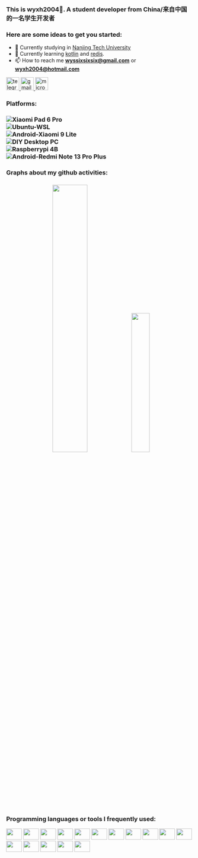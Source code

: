### This is wyxh2004👋. A student developer from China/来自中国的一名学生开发者

<h3>Here are some ideas to get you started:</h3>

- 🔭 Currently studying in [Nanjing Tech University](http://www.njtech.edu.cn/)
- 🌱 Currently learning [kotlin](https://kotlinlang.org/) and [redis](https://redis.io/).
- 📫 How to reach me **wyssixsixsix@gmail.com** or **wyxh2004@hotmail.com**

<div>
  <a href="https://t.me/wyxh2004" target="_blank">
    <img height="35" alt="telegram " src="https://img.shields.io/static/v1?message=Telegrm&=telegram&label=&color=2CA5E0&Color=white&labelColor=&style=for-the-badge" />
  </a>
  <a href="wyssixsixsix@gmail.com" target="_blank">
    <img height="35" alt="gmail " src="https://img.shields.io/static/v1?message=Email&=gmail&label=&color=A084DC&Color=white&labelColor=&style=for-the-badge" />
  </a>
  <a href="https://wyxh2004.github.io/blog" target="_blank">
    <img height="35" alt="microsoft-outlook " src="https://img.shields.io/static/v1?message=Website&=microsoft-outlook&label=&color=7F167F&Color=white&labelColor=&style=for-the-badge" />
  </a>
</div>

<h3>Platforms:<h3/>

![Xiaomi Pad 6 Pro](https://img.shields.io/static/v1?label=Xiaomi&message=Pad%206%20Pro&color=%23FF8C00&labelColor=%23e3e3e3&style=for-the-badge&=xiaomi)
<br/>
![Ubuntu-WSL](https://img.shields.io/static/v1?label=Ubuntu%20Linux&message=WSL&color=%230078D4&labelColor=%23e3e3e3&=ubuntu&style=for-the-badge)
<br/>
![Android-Xiaomi 9 Lite](https://img.shields.io/static/v1?label=Android&message=Xiaomi%209%20Lite&color=%2334CC44&labelColor=%23e3e3e3&=android&style=for-the-badge)
<br/>
![DIY Desktop PC](https://img.shields.io/static/v1?label=Windows&message=DELL%20G15%205520&color=%23e3e3e3&labelColor=%230078D6&style=for-the-badge&=windows11)
<br/>
![Raspberrypi 4B](https://img.shields.io/static/v1?label=Arch%20Linux&message=Raspberry%20pi%204B&color=%23e3e3e3&labelColor=%23eb3e66&style=for-the-badge&=raspberrypi)
<br/>
![Android-Redmi Note 13 Pro Plus](https://img.shields.io/static/v1?label=Android&message=Redmi%20Note%2013%20Pro%20%2B&color=%2334CC44&labelColor=%23e3e3e3&=android&style=for-the-badge)


<h3>Graphs about my github activities:<h3/>
<p align="center">
   <img src="https://github-readme-stats.vercel.app/api?username=wyxh2004&show_icons=true&icon_color=CE1D2D&text_color=718096&bg_color=00000000&show=prs_merged,prs_merged_percentage" width="43%" />
   <img src="https://github-readme-stats.vercel.app/api/top-langs/?username=wyxh2004&layout=compact&langs_count=10&bg_color=00000000" width="31%" />
</p>

<h3>Programming languages or tools I frequently used:</h3>

<div>
  <img height="30" width="42" alt="" src="https://cdn.jsdelivr.net/gh/devicons/devicon/icons/c/c-plain.svg" />
  <img height="30" width="42" alt="" src="https://cdn.jsdelivr.net/gh/devicons/devicon/icons/cplusplus/cplusplus-plain.svg" />
  <img height="30" width="42" alt="" src="https://cdn.jsdelivr.net/gh/devicons/devicon/icons/lua/lua-plain.svg" />
  <img height="30" width="42" alt="" src="https://cdn.jsdelivr.net/gh/devicons/devicon/icons/javascript/javascript-plain.svg" />
  <img height="30" width="42" alt="" src="https://cdn.jsdelivr.net/gh/devicons/devicon/icons/typescript/typescript-plain.svg" />
  <img height="30" width="42" alt="" src="https://cdn.jsdelivr.net/gh/devicons/devicon/icons/python/python-original.svg" />
  <img height="30" width="42" alt="" src="https://cdn.jsdelivr.net/gh/devicons/devicon/icons/kotlin/kotlin-original.svg" />
  <img height="30" width="42" alt="" src="https://cdn.jsdelivr.net/gh/devicons/devicon/icons/go/go-original-wordmark.svg" />
  <img height="30" width="42" alt="" src="https://cdn.jsdelivr.net/gh/devicons/devicon/icons/nextjs/nextjs-original.svg" />
  <img height="30" width="42" alt="" src="https://cdn.jsdelivr.net/gh/devicons/devicon/icons/react/react-original.svg" />
  <img height="30" width="42" alt="" src="https://cdn.jsdelivr.net/gh/devicons/devicon/icons/vuejs/vuejs-original.svg" />
  <img height="30" width="42" alt="" src="https://cdn.jsdelivr.net/gh/devicons/devicon/icons/redis/redis-original.svg" />
  <img height="30" width="42" alt="" src="https://cdn.jsdelivr.net/gh/devicons/devicon/icons/mongodb/mongodb-original.svg" />
  <img height="30" width="42" alt="" src="https://cdn.jsdelivr.net/gh/devicons/devicon/icons/docker/docker-original.svg" />
  <img height="30" width="42" alt="" src="https://cdn.jsdelivr.net/gh/devicons/devicon/icons/raspberrypi/raspberrypi-original.svg"/>
  <img height="30" width="42" alt="" src="https://cdn.jsdelivr.net/gh/devicons/devicon/icons/arduino/arduino-original.svg" />
</div>
